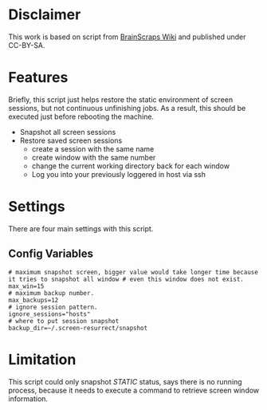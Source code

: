# Disclaimer
This work is based on script from [BrainScraps Wiki][1] and published under CC-BY-SA.

# Features
Briefly, this script just helps restore the static environment of screen sessions, but not continuous unfinishing jobs. As a result, this should be executed just before rebooting the machine.

* Snapshot all screen sessions
* Restore saved screen sessions
  * create a session with the same name
  * create window with the same number
  * change the current working directory back for each window
  * Log you into your previously loggered in host via ssh

# Settings
There are four main settings with this script.

## Config Variables
```
# maximum snapshot screen, bigger value would take longer time because it tries to snapshot all window # even this window does not exist.
max_win=15
# maximum backup number.
max_backups=12
# ignore session pattern.
ignore_sessions="hosts"
# where to put session snapshot
backup_dir=~/.screen-resurrect/snapshot
```

# Limitation
This script could only snapshot *STATIC* status, says there is no running process, because it needs to execute a command to retrieve screen window information.

[1]: https://brainscraps.fandom.com/wiki/Resurrecting_GNU_Screen_Sessions_After_Reboot
